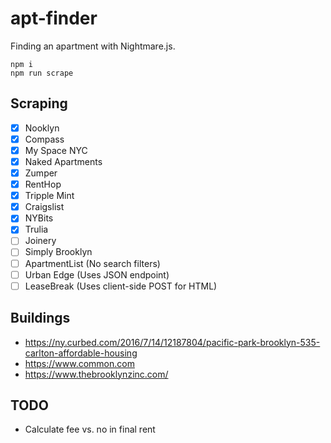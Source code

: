 # apt-finder

Finding an apartment with Nightmare.js.

```
npm i
npm run scrape
```

## Scraping

- [x] Nooklyn
- [x] Compass
- [x] My Space NYC
- [x] Naked Apartments
- [x] Zumper
- [x] RentHop
- [x] Tripple Mint
- [x] Craigslist
- [x] NYBits
- [x] Trulia
- [ ] Joinery
- [ ] Simply Brooklyn
- [ ] ApartmentList (No search filters)
- [ ] Urban Edge (Uses JSON endpoint)
- [ ] LeaseBreak (Uses client-side POST for HTML)

## Buildings

- https://ny.curbed.com/2016/7/14/12187804/pacific-park-brooklyn-535-carlton-affordable-housing
- https://www.common.com
- https://www.thebrooklynzinc.com/

## TODO

- Calculate fee vs. no in final rent